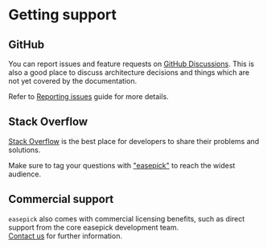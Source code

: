 # Getting support

## GitHub

You can report issues and feature requests on [GitHub Discussions](https://github.com/easepick/easepick/discussions). This is also a good place to discuss architecture decisions and things which are not yet covered by the documentation.

Refer to [Reporting issues](/support/reporting-issues) guide for more details.

## Stack Overflow

[Stack Overflow](https://stackoverflow.com/) is the best place for developers to share their problems and solutions.

Make sure to tag your questions with ["easepick"](https://stackoverflow.com/questions/tagged/easepick) to reach the widest audience.

## Commercial support

`easepick` also comes with commercial licensing benefits, such as direct support from the core easepick development team.  
[Contact us](/support/contact) for further information.